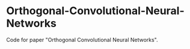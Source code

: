 # Orthogonal-Convolutional-Neural-Networks
Code for paper "Orthogonal Convolutional Neural Networks". 
